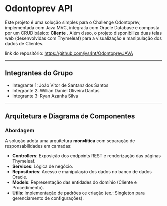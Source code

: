 # Odontoprev API

Este projeto é uma solução simples para o Challenge Odontoprev, implementada com Java MVC, integrada com Oracle Database e composta por um CRUD básico: **Cliente** . Além disso, o projeto disponibiliza duas telas web (desenvolvidas com Thymeleaf) para a visualização e manipulação dos dados de Clientes.

link do repositório: https://github.com/jvs4nt/OdontoprevJAVA

---

## Integrantes do Grupo

- Integrante 1: João Vitor de Santana dos Santos
- Integrante 2: Willian Daniel Oliveira Dantas
- Integrante 3: Ryan Azanha Silva

---

## Arquitetura e Diagrama de Componentes

### Abordagem
A solução adota uma arquitetura **monolítica** com separação de responsabilidades em camadas:
- **Controllers**: Exposição dos endpoints REST e renderização das páginas Thymeleaf.
- **Services**: Lógica de negócio.
- **Repositories**: Acesso e manipulação dos dados no banco de dados Oracle.
- **Models**: Representação das entidades do domínio (Cliente e Procedimento).
- **Utils**: Implementação de padrões de criação (ex.: Singleton para gerenciamento de configurações).
